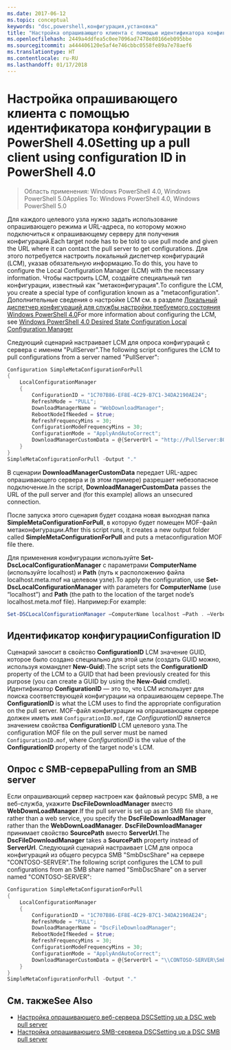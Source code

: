 ```yaml
---
ms.date: 2017-06-12
ms.topic: conceptual
keywords: "dsc,powershell,конфигурация,установка"
title: "Настройка опрашивающего клиента с помощью идентификатора конфигурации в PowerShell 4.0"
ms.openlocfilehash: 2449a4ddfea5c0ee7096ad7478e80166eb095bbe
ms.sourcegitcommit: a444406120e5af4e746cbbc0558fe89a7e78aef6
ms.translationtype: HT
ms.contentlocale: ru-RU
ms.lasthandoff: 01/17/2018
---
```

# <a name="setting-up-a-pull-client-using-configuration-id-in-powershell-40"></a><span data-ttu-id="67b1c-103">Настройка опрашивающего клиента с помощью идентификатора конфигурации в PowerShell 4.0</span><span class="sxs-lookup"><span data-stu-id="67b1c-103">Setting up a pull client using configuration ID in PowerShell 4.0</span></span>

><span data-ttu-id="67b1c-104">Область применения: Windows PowerShell 4.0, Windows PowerShell 5.0</span><span class="sxs-lookup"><span data-stu-id="67b1c-104">Applies To: Windows PowerShell 4.0, Windows PowerShell 5.0</span></span>

<span data-ttu-id="67b1c-105">Для каждого целевого узла нужно задать использование опрашивающего режима и URL-адреса, по которому можно подключиться к опрашивающему серверу для получения конфигураций.</span><span class="sxs-lookup"><span data-stu-id="67b1c-105">Each target node has to be told to use pull mode and given the URL where it can contact the pull server to get configurations.</span></span> <span data-ttu-id="67b1c-106">Для этого потребуется настроить локальный диспетчер конфигураций (LCM), указав обязательную информацию.</span><span class="sxs-lookup"><span data-stu-id="67b1c-106">To do this, you have to configure the Local Configuration Manager (LCM) with the necessary information.</span></span> <span data-ttu-id="67b1c-107">Чтобы настроить LCM, создайте специальный тип конфигурации, известный как "метаконфигурация".</span><span class="sxs-lookup"><span data-stu-id="67b1c-107">To configure the LCM, you create a special type of configuration known as a "metaconfiguration".</span></span> <span data-ttu-id="67b1c-108">Дополнительные сведения о настройке LCM см. в разделе [Локальный диспетчер конфигураций для службы настройки требуемого состояния Windows PowerShell 4.0](metaConfig4.md)</span><span class="sxs-lookup"><span data-stu-id="67b1c-108">For more information about configuring the LCM, see [Windows PowerShell 4.0 Desired State Configuration Local Configuration Manager](metaConfig4.md)</span></span>

<span data-ttu-id="67b1c-109">Следующий сценарий настраивает LCM для опроса конфигураций с сервера с именем "PullServer".</span><span class="sxs-lookup"><span data-stu-id="67b1c-109">The following script configures the LCM to pull configurations from a server named "PullServer":</span></span>

```powershell
Configuration SimpleMetaConfigurationForPull 
{ 
    LocalConfigurationManager 
    { 
        ConfigurationID = "1C707B86-EF8E-4C29-B7C1-34DA2190AE24";
        RefreshMode = "PULL";
        DownloadManagerName = "WebDownloadManager";
        RebootNodeIfNeeded = $true;
        RefreshFrequencyMins = 30;
        ConfigurationModeFrequencyMins = 30; 
        ConfigurationMode = "ApplyAndAutoCorrect";
        DownloadManagerCustomData = @{ServerUrl = "http://PullServer:8080/PSDSCPullServer/PSDSCPullServer.svc"; AllowUnsecureConnection = “TRUE”}
    } 
} 
SimpleMetaConfigurationForPull -Output "."
```

<span data-ttu-id="67b1c-110">В сценарии **DownloadManagerCustomData** передает URL-адрес опрашивающего сервера и (в этом примере) разрешает небезопасное подключение.</span><span class="sxs-lookup"><span data-stu-id="67b1c-110">In the script, **DownloadManagerCustomData** passes the URL of the pull server and (for this example) allows an unsecured connection.</span></span> 

<span data-ttu-id="67b1c-111">После запуска этого сценария будет создана новая выходная папка **SimpleMetaConfigurationForPull**, в которую будет помещен MOF-файл метаконфигурации.</span><span class="sxs-lookup"><span data-stu-id="67b1c-111">After this script runs, it creates a new output folder called **SimpleMetaConfigurationForPull** and puts a metaconfiguration MOF file there.</span></span>

<span data-ttu-id="67b1c-112">Для применения конфигурации используйте **Set-DscLocalConfigurationManager** с параметрами **ComputerName** (используйте localhost) и **Path** (путь к расположению файла localhost.meta.mof на целевом узле).</span><span class="sxs-lookup"><span data-stu-id="67b1c-112">To apply the configuration, use **Set-DscLocalConfigurationManager** with parameters for **ComputerName** (use “localhost”) and **Path** (the path to the location of the target node’s localhost.meta.mof file).</span></span> <span data-ttu-id="67b1c-113">Например:</span><span class="sxs-lookup"><span data-stu-id="67b1c-113">For example:</span></span> 
```powershell
Set-DSCLocalConfigurationManager –ComputerName localhost –Path . –Verbose.
```

## <a name="configuration-id"></a><span data-ttu-id="67b1c-114">Идентификатор конфигурации</span><span class="sxs-lookup"><span data-stu-id="67b1c-114">Configuration ID</span></span>
<span data-ttu-id="67b1c-115">Сценарий заносит в свойство **ConfigurationID** LCM значение GUID, которое было создано специально для этой цели (создать GUID можно, используя командлет **New-Guid**).</span><span class="sxs-lookup"><span data-stu-id="67b1c-115">The script sets the **ConfigurationID** property of the LCM to a GUID that had been previously created for this purpose (you can create a GUID by using the **New-Guid** cmdlet).</span></span> <span data-ttu-id="67b1c-116">Идентификатор **ConfigurationID** — это то, что LCM использует для поиска соответствующей конфигурации на опрашивающем сервере.</span><span class="sxs-lookup"><span data-stu-id="67b1c-116">The **ConfigurationID** is what the LCM uses to find the appropriate configuration on the pull server.</span></span> <span data-ttu-id="67b1c-117">MOF-файл конфигурации на опрашивающем сервере должен иметь имя `ConfigurationID.mof`, где *ConfigurationID* является значением свойства **ConfigurationID** LCM целевого узла.</span><span class="sxs-lookup"><span data-stu-id="67b1c-117">The configuration MOF file on the pull server must be named `ConfigurationID.mof`, where *ConfigurationID* is the value of the **ConfigurationID** property of the target node's LCM.</span></span>

## <a name="pulling-from-an-smb-server"></a><span data-ttu-id="67b1c-118">Опрос с SMB-сервера</span><span class="sxs-lookup"><span data-stu-id="67b1c-118">Pulling from an SMB server</span></span>

<span data-ttu-id="67b1c-119">Если опрашивающий сервер настроен как файловый ресурс SMB, а не веб-служба, укажите **DscFileDownloadManager** вместо **WebDownLoadManager**.</span><span class="sxs-lookup"><span data-stu-id="67b1c-119">If the pull server is set up as an SMB file share, rather than a web service, you specify the **DscFileDownloadManager** rather than the **WebDownLoadManager**.</span></span>
<span data-ttu-id="67b1c-120">**DscFileDownloadManager** принимает свойство **SourcePath** вместо **ServerUrl**.</span><span class="sxs-lookup"><span data-stu-id="67b1c-120">The **DscFileDownloadManager** takes a **SourcePath** property instead of **ServerUrl**.</span></span> <span data-ttu-id="67b1c-121">Следующий сценарий настраивает LCM для опроса конфигураций из общего ресурса SMB "SmbDscShare" на сервере "CONTOSO-SERVER".</span><span class="sxs-lookup"><span data-stu-id="67b1c-121">The following script configures the LCM to pull configurations from an SMB share named "SmbDscShare" on a server named "CONTOSO-SERVER":</span></span>

```powershell
Configuration SimpleMetaConfigurationForPull 
{ 
    LocalConfigurationManager 
    { 
        ConfigurationID = "1C707B86-EF8E-4C29-B7C1-34DA2190AE24";
        RefreshMode = "PULL";
        DownloadManagerName = "DscFileDownloadManager";
        RebootNodeIfNeeded = $true;
        RefreshFrequencyMins = 30;
        ConfigurationModeFrequencyMins = 30; 
        ConfigurationMode = "ApplyAndAutoCorrect";
        DownloadManagerCustomData = @{ServerUrl = "\\CONTOSO-SERVER\SmbDscShare"}
    } 
} 
SimpleMetaConfigurationForPull -Output "."
```

## <a name="see-also"></a><span data-ttu-id="67b1c-122">См. также</span><span class="sxs-lookup"><span data-stu-id="67b1c-122">See Also</span></span>

- [<span data-ttu-id="67b1c-123">Настройка опрашивающего веб-сервера DSC</span><span class="sxs-lookup"><span data-stu-id="67b1c-123">Setting up a DSC web pull server</span></span>](pullServer.md)
- [<span data-ttu-id="67b1c-124">Настройка опрашивающего SMB-сервера DSC</span><span class="sxs-lookup"><span data-stu-id="67b1c-124">Setting up a DSC SMB pull server</span></span>](pullServerSMB.md)

